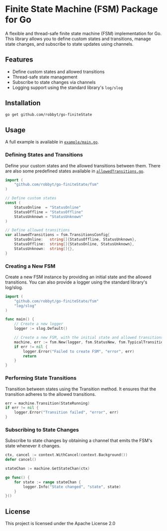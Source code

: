 # Finite State Machine (FSM) Package for Go
A flexible and thread-safe finite state machine (FSM) implementation for Go. This library allows
you to define custom states and transitions, manage state changes, and subscribe to state updates
using channels.

## Features

- Define custom states and allowed transitions
- Thread-safe state management
- Subscribe to state changes via channels
- Logging support using the standard library's `log/slog`

## Installation

```bash
go get github.com/robbyt/go-finiteState
```

## Usage
A full example is available in [`example/main.go`](example/main.go).

### Defining States and Transitions
Define your custom states and the allowed transitions between them. There are also some predefined
states available in [`allowedTransitions.go`](allowedTransitions.go).

```go
import (
    "github.com/robbyt/go-finiteState/fsm"
)

// Define custom states
const (
    StatusOnline  = "StatusOnline"
    StatusOffline = "StatusOffline"
    StatusUnknown = "StatusUnknown"
)

// Define allowed transitions
var allowedTransitions = fsm.TransitionsConfig{
    StatusOnline:   string[]{StatusOffline, StatusUnknown},
    StatusOffline:  string[]{StatusOnline, StatusUnknown},
    StatusUnknown:  string[]{},
}
```

### Creating a New FSM
Create a new FSM instance by providing an initial state and the allowed transitions. You can also
provide a logger using the standard library's log/slog.


```go
import (
    "github.com/robbyt/go-finiteState/fsm"
    "log/slog"
)

func main() {
    // Create a new logger
    logger := slog.Default()

    // Create a new FSM, with the initial state and allowed transitions from built-in states
    machine, err := fsm.New(logger, fsm.StatusNew, fsm.TypicalTransitions)
    if err != nil {
        logger.Error("Failed to create FSM", "error", err)
        return
    }
}
```

### Performing State Transitions
Transition between states using the Transition method. It ensures that the transition adheres to
the allowed transitions.

```go
err = machine.Transition(StateRunning)
if err != nil {
    logger.Error("Transition failed", "error", err)
}
```

### Subscribing to State Changes
Subscribe to state changes by obtaining a channel that emits the FSM's state whenever it changes.

```go
ctx, cancel := context.WithCancel(context.Background())
defer cancel()

stateChan := machine.GetStateChan(ctx)

go func() {
    for state := range stateChan {
        logger.Info("State changed", "state", state)
    }
}()
```

## License

This project is licensed under the Apache License 2.0
